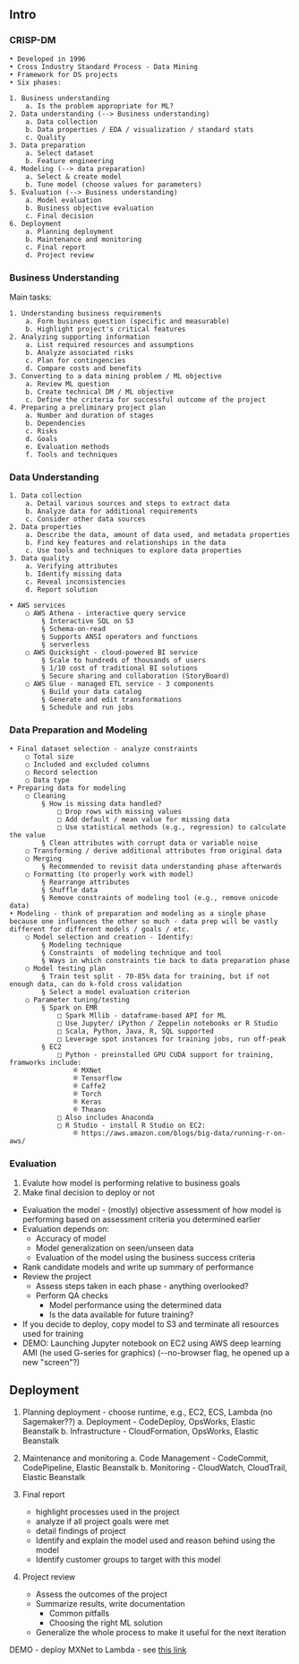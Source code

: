 ## Intro

### CRISP-DM
	• Developed in 1996
	• Cross Industry Standard Process - Data Mining
	• Framework for DS projects
	• Six phases:

	1. Business understanding
		a. Is the problem appropriate for ML?
	2. Data understanding (--> Business understanding)
		a. Data collection
		b. Data properties / EDA / visualization / standard stats
		c. Quality 
	3. Data preparation
		a. Select dataset
		b. Feature engineering
	4. Modeling (--> data preparation)
		a. Select & create model
		b. Tune model (choose values for parameters)
	5. Evaluation (--> Business understanding)
		a. Model evaluation
		b. Business objective evaluation
		c. Final decision
	6. Deployment 
		a. Planning deployment
		b. Maintenance and monitoring
		c. Final report
		d. Project review

### Business Understanding

Main tasks: 

	1. Understanding business requirements
		a. Form business question (specific and measurable)
		b. Highlight project's critical features
	2. Analyzing supporting information
		a. List required resources and assumptions
		b. Analyze associated risks
		c. Plan for contingencies
		d. Compare costs and benefits
	3. Converting to a data mining problem / ML objective
		a. Review ML question
		b. Create technical DM / ML objective
		c. Define the criteria for successful outcome of the project
	4. Preparing a preliminary project plan
		a. Number and duration of stages
		b. Dependencies
		c. Risks
		d. Goals
		e. Evaluation methods
		f. Tools and techniques

### Data Understanding

	1. Data collection
		a. Detail various sources and steps to extract data
		b. Analyze data for additional requirements
		c. Consider other data sources
	2. Data properties
		a. Describe the data, amount of data used, and metadata properties
		b. Find key features and relationships in the data
		c. Use tools and techniques to explore data properties
	3. Data quality
		a. Verifying attributes
		b. Identify missing data
		c. Reveal inconsistencies
		d. Report solution

	• AWS services
		○ AWS Athena - interactive query service
			§ Interactive SQL on S3
			§ Schema-on-read
			§ Supports ANSI operators and functions
			§ serverless
		○ AWS Quicksight - cloud-powered BI service
			§ Scale to hundreds of thousands of users
			§ 1/10 cost of traditional BI solutions
			§ Secure sharing and collaboration (StoryBoard)
		○ AWS Glue - managed ETL service - 3 components
			§ Build your data catalog
			§ Generate and edit transformations
			§ Schedule and run jobs

### Data Preparation and Modeling
	• Final dataset selection - analyze constraints
		○ Total size
		○ Included and excluded columns
		○ Record selection
		○ Data type
	• Preparing data for modeling
		○ Cleaning
			§ How is missing data handled?
				□ Drop rows with missing values
				□ Add default / mean value for missing data
				□ Use statistical methods (e.g., regression) to calculate the value
			§ Clean attributes with corrupt data or variable noise
		○ Transforming / derive additional attributes from original data
		○ Merging
			§ Recommended to revisit data understanding phase afterwards
		○ Formatting (to properly work with model)
			§ Rearrange attributes
			§ Shuffle data
			§ Remove constraints of modeling tool (e.g., remove unicode data)
	• Modeling - think of preparation and modeling as a single phase because one influences the other so much - data prep will be vastly different for different models / goals / etc.
		○ Model selection and creation - Identify:
			§ Modeling technique
			§ Constraints  of modeling technique and tool
			§ Ways in which constraints tie back to data preparation phase
		○ Model testing plan
			§ Train test split - 70-85% data for training, but if not enough data, can do k-fold cross validation
			§ Select a model evaluation criterion
		○ Parameter tuning/testing
			§ Spark on EMR
				□ Spark Mllib - dataframe-based API for ML
				□ Use Jupyter/ iPython / Zeppelin notebooks or R Studio
				□ Scala, Python, Java, R, SQL supported
				□ Leverage spot instances for training jobs, run off-peak
			§ EC2
				□ Python - preinstalled GPU CUDA support for training, framworks include:
					® MXNet
					® Tensorflow
					® Caffe2
					® Torch
					® Keras
					® Theano
				□ Also includes Anaconda
				□ R Studio - install R Studio on EC2: 
					® https://aws.amazon.com/blogs/big-data/running-r-on-aws/
		
### Evaluation

1. Evalute how model is performing relative to business goals
2. Make final decision to deploy or not

* Evaluation the model - (mostly) objective assessment of how model is performing based on assessment criteria you determined earlier
* Evaluation depends on:
    * Accuracy of model
    * Model generalization on seen/unseen data
    * Evaluation of the model using the business success criteria
* Rank candidate models and write up summary of performance
* Review the project
    * Assess steps taken in each phase - anything overlooked?
    * Perform QA checks
        * Model performance using the determined data
        * Is the data available for future training?
* If you decide to deploy, copy model to S3 and terminate all resources used for training
* DEMO: Launching Jupyter notebook on EC2 using AWS deep learning AMI (he used G-series for graphics) (--no-browser flag, he opened up a new "screen"?)

## Deployment

1. Planning deployment - choose runtime, e.g., EC2, ECS, Lambda (no Sagemaker??)
    a. Deployment - CodeDeploy, OpsWorks, Elastic Beanstalk
    b. Infrastructure - CloudFormation, OpsWorks, Elastic Beanstalk
2. Maintenance and monitoring
    a. Code Management - CodeCommit, CodePipeline, Elastic Beanstalk
    b. Monitoring - CloudWatch, CloudTrail, Elastic Beanstalk

3. Final report
    * highlight processes used in the project
    * analyze if all project goals were met
    * detail findings of project
    * Identify and explain the model used and reason behind using the model
    * Identify customer groups to target with this model
4. Project review

    * Assess the outcomes of the project
    * Summarize results, write documentation
        * Common pitfalls
        * Choosing the right ML solution
    * Generalize the whole process to make it useful for the next iteration

DEMO - deploy MXNet to Lambda - see [this link](https://docs.aws.amazon.com/lambda/latest/dg/lambda-python-how-to-create-deployment-package.html)

